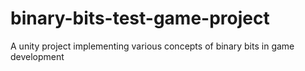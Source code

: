 # binary-bits-test-game-project
A unity project implementing various concepts of binary bits in game development
